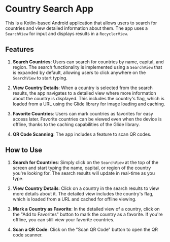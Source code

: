# Country Search App

This is a Kotlin-based Android application that allows users to search for countries and view detailed information about them. The app uses a `SearchView` for input and displays results in a `RecyclerView`.

## Features

1. **Search Countries**: Users can search for countries by name, capital, and region. The search functionality is implemented using a `SearchView` that is expanded by default, allowing users to click anywhere on the `SearchView` to start typing.

2. **View Country Details**: When a country is selected from the search results, the app navigates to a detailed view where more information about the country is displayed. This includes the country's flag, which is loaded from a URL using the Glide library for image loading and caching.

3. **Favorite Countries**: Users can mark countries as favorites for easy access later. Favorite countries can be viewed even when the device is offline, thanks to the caching capabilities of the Glide library.

4. **QR Code Scanning**: The app includes a feature to scan QR codes.

## How to Use

1. **Search for Countries**: Simply click on the `SearchView` at the top of the screen and start typing the name, capital, or region of the country you're looking for. The search results will update in real-time as you type.

2. **View Country Details**: Click on a country in the search results to view more details about it. The detailed view includes the country's flag, which is loaded from a URL and cached for offline viewing.

3. **Mark a Country as Favorite**: In the detailed view of a country, click on the "Add to Favorites" button to mark the country as a favorite. If you're offline, you can still view your favorite countries.

4. **Scan a QR Code**: Click on the "Scan QR Code" button to open the QR code scanner.